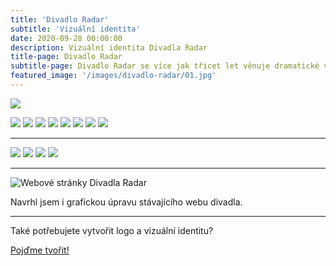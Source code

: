 ```yaml
---
title: 'Divadlo Radar'
subtitle: 'Vizuální identita'
date: 2020-09-28 00:00:00
description: Vizuální identita Divadla Radar
title-page: Divadlo Radar
subtitle-page: Divadlo Radar se více jak třicet let věnuje dramatické výchově dětí a&nbsp;mládeže. Kromě toho funguje jako amatérské repertoárové divadlo. V&nbsp;Radaru působí osm souborů. Vytvořil jsem základní logo pro divadlo, dále pak systém personalisovaných log pro jednotlivé soubory.
featured_image: '/images/divadlo-radar/01.jpg'
---
```


![](/images/divadlo-radar/logo.gif)

<div class="gallery" data-columns="4">
  <img src="/images/divadlo-radar/loga/01.jpg">
  <img src="/images/divadlo-radar/loga/02.jpg">
  <img src="/images/divadlo-radar/loga/03.jpg">
  <img src="/images/divadlo-radar/loga/04.jpg">
  <img src="/images/divadlo-radar/loga/05.jpg">
  <img src="/images/divadlo-radar/loga/06.jpg">
  <img src="/images/divadlo-radar/loga/07.jpg">
  <img src="/images/divadlo-radar/loga/08.jpg">
</div>

---

<div class="gallery" data-columns="1">
  <img src="/images/divadlo-radar/03.jpg">
  <img src="/images/divadlo-radar/04.jpg">
  <img src="/images/divadlo-radar/05.jpg">
  <img src="/images/divadlo-radar/06.jpg">
</div>

---

![Webové stránky Divadla Radar](/images/divadlo-radar/02.jpg)

Navrhl jsem i&nbsp;grafickou úpravu stávajícího webu divadla.

---

Také potřebujete vytvořit logo a&nbsp;vizuální identitu?

<a href="/kontakt" class="button button--large">Pojďme tvořit!</a>